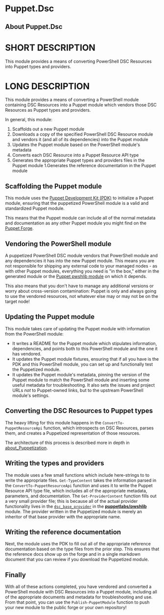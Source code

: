 # Puppet.Dsc
## About Puppet.Dsc

# SHORT DESCRIPTION

This module provides a means of converting PowerShell DSC Resources into Puppet types and providers.

# LONG DESCRIPTION

This module provides a means of converting a PowerShell module containing DSC Resources into a Puppet module which vendors those DSC Resources as Puppet types and providers.

In general, this module:

1. Scaffolds out a new Puppet module
1. Downloads a copy of the specified PowerShell DSC Resource module and vendors it (and all of its dependencies) into the Puppet module
1. Updates the Puppet module based on the PowerShell module's metadata
1. Converts each DSC Resource into a Puppet Resource API type
1. Generates the appropriate Puppet types and providers files in the Puppet module
1.Generates the reference documentation in the Puppet module

## Scaffolding the Puppet module

This module uses the [Puppet Development Kit (PDK)][pdk] to initialize a Puppet module, ensuring that the puppetized PowerShell module is a valid and standardized Puppet module.

This means that the Puppet module can include all of the normal metadata and documentation as any other Puppet module you might find on the [Puppet Forge][forge].

## Vendoring the PowerShell module

A puppetized PowerShell DSC module vendors that PowerShell module and any dependencies it has into the new Puppet module.
This means you are not responsible for shipping any external code to your managed nodes - as with other Puppet modules, everything you need is "in the box," either in the generated module or the [Puppet pwshlib module][pwshlib] on which it depends.

This also means that you don't have to manage any additional versions or worry about cross-version contamination: Puppet is only and always going to use the vendored resources, not whatever else may or may not be on the target node!

## Updating the Puppet module

This module takes care of updating the Puppet module with information from the PowerShell module:

- It writes a README for the Puppet module which stipulates information, dependencies, and points both to this PowerShell module and the one it has vendored.
- It updates the Puppet module fixtures, ensuring that if all you have is the PDK and this PowerShell module, you can set up and functionally test the Puppetized module.
- It updates the Puppet module's metadata, pinning the version of the Puppet module to match the PowerShell module and inserting some useful metadata for troubleshooting.
  It also sets the issues and project URLs *not* to Puppet-owned links, but to the upstream PowerShell module's settings.

## Converting the DSC Resources to Puppet types

The heavy lifting for this module happens in the `ConvertTo-PuppetResourceApi` function, which introspects on DSC Resources, parses them, and creates a Puppetized representation of those resources.

The architecture of this process is described more in depth in [about_Puppetization][about_Puppetization].

## Writing the types and providers

The module uses a few small functions which include here-strings to to write the appropriate files.
`Get-TypeContent` takes the information parsed in the `ConvertTo-PuppetResourceApi` function and uses it to write the Puppet Resource API type file, which includes all of the appropriate metadata, parameters, and documentation.
The `Get-ProviderContent` function fills out a very small provider file; this is because all of the actual provider functionality lives in the [`dsc_base_provider`](base_provider) in the [**puppetlabs/pwshlib**](pwshlib) module.
The provider written in the Puppetized module is merely an inheritor of that base provider with the appropriate name.

## Writing the reference documentation

Next, the module uses the PDK to fill out all of the appropriate reference documentation based on the type files from the prior step.
This ensures that the reference docs show up on the forge and in a single markdown document that you can review if you download the Puppetized module.

## Finally

With all of these actions completed, you have vendored and converted a PowerShell module with DSC Resources into a Puppet module, including all of the appropriate documents and metadata for troubleshooting and use.
From that point, you can use the `Publish-PuppetModule` function to push your new module to the public forge or your own repository!

[pdk]: https://puppet.com/try-puppet/puppet-development-kit/
[forge]: https://forge.puppet.com
[about_puppetization]: https://github.com/puppetlabs/PuppetDscBuilder/blob/master/docs/about_Puppetization.md
[base_provider]: https://github.com/puppetlabs/ruby-pwsh/blob/master/lib/puppet/provider/dsc_base_provider/dsc_base_provider.rb
[pwshlib]: https://forge.puppet.com/puppetlabs/pwshlib
